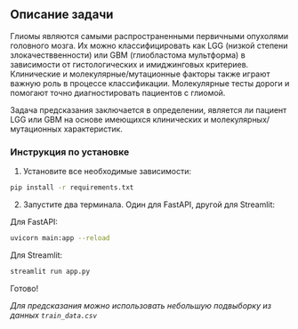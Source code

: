 ## Описание задачи

Глиомы являются самыми распространенными первичными опухолями головного мозга. Их можно классифицировать как LGG (низкой степени злокачестввенности) или GBM (глиобластома мультформа) в зависимости от гистологических и имиджинговых критериев. Клинические и молекулярные/мутационные факторы также играют важную роль в процессе классификации. Молекулярные тесты дороги и помогают точно диагностировать пациентов с глиомой. 

Задача предсказания заключается в определении, является ли пациент LGG или GBM на основе имеющихся клинических и молекулярных/мутационных характеристик.

### Инструкция по установке

1. Установите все необходимые зависимости:

```bash
pip install -r requirements.txt
```

2. Запустите два терминала. Один для FastAPI, другой для Streamlit:

Для FastAPI:

```bash
uvicorn main:app --reload
```

Для Streamlit:

```bash
streamlit run app.py
```
Готово!

*Для предсказания можно использовать небольшую подвыборку из данных `train_data.csv`*
